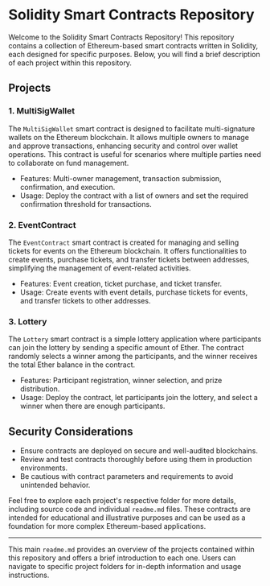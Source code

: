 # Solidity Smart Contracts Repository

Welcome to the Solidity Smart Contracts Repository! This repository contains a collection of Ethereum-based smart contracts written in Solidity, each designed for specific purposes. Below, you will find a brief description of each project within this repository.

## Projects

### 1. MultiSigWallet

The `MultiSigWallet` smart contract is designed to facilitate multi-signature wallets on the Ethereum blockchain. It allows multiple owners to manage and approve transactions, enhancing security and control over wallet operations. This contract is useful for scenarios where multiple parties need to collaborate on fund management.

- Features: Multi-owner management, transaction submission, confirmation, and execution.
- Usage: Deploy the contract with a list of owners and set the required confirmation threshold for transactions.

### 2. EventContract

The `EventContract` smart contract is created for managing and selling tickets for events on the Ethereum blockchain. It offers functionalities to create events, purchase tickets, and transfer tickets between addresses, simplifying the management of event-related activities.

- Features: Event creation, ticket purchase, and ticket transfer.
- Usage: Create events with event details, purchase tickets for events, and transfer tickets to other addresses.

### 3. Lottery

The `Lottery` smart contract is a simple lottery application where participants can join the lottery by sending a specific amount of Ether. The contract randomly selects a winner among the participants, and the winner receives the total Ether balance in the contract.

- Features: Participant registration, winner selection, and prize distribution.
- Usage: Deploy the contract, let participants join the lottery, and select a winner when there are enough participants.

## Security Considerations

- Ensure contracts are deployed on secure and well-audited blockchains.
- Review and test contracts thoroughly before using them in production environments.
- Be cautious with contract parameters and requirements to avoid unintended behavior.

Feel free to explore each project's respective folder for more details, including source code and individual `readme.md` files. These contracts are intended for educational and illustrative purposes and can be used as a foundation for more complex Ethereum-based applications.

---

This main `readme.md` provides an overview of the projects contained within this repository and offers a brief introduction to each one. Users can navigate to specific project folders for in-depth information and usage instructions.
